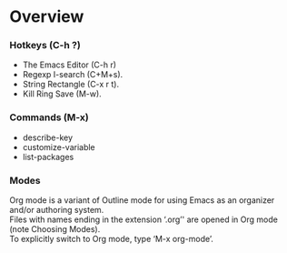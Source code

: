 # Overview

### Hotkeys (C-h ?)
* The Emacs Editor (C-h r)
* Regexp I-search (C+M+s).
* String Rectangle (C-x r t).
* Kill Ring Save (M-w).

### Commands (M-x)
* describe-key
* customize-variable
* list-packages

### Modes
Org mode is a variant of Outline mode for using Emacs as an organizer and/or authoring system.<br />
Files with names ending in the extension ‘.org’' are opened in Org mode (note Choosing Modes).<br />
To explicitly switch to Org mode, type ‘M-x org-mode’.
